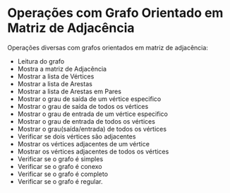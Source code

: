 # Operações com Grafo Orientado em Matriz de Adjacência
Operações diversas com grafos orientados em matriz de adjacência:<br>
- Leitura do grafo<br>
- Mostra a matriz de Adjacência<br>
- Mostrar a lista de Vértices<br>
- Mostrar a lista de Arestas<br>
- Mostrar a lista de Arestas em Pares<br>
- Mostrar o grau de saída de um vértice especifico<br>
- Mostrar o grau de saída de todos os vértices<br>
- Mostrar o grau de entrada de um vértice especifico<br>
- Mostrar o grau de entrada de todos os vértices<br>
- Mostrar o grau(saída/entrada) de todos os vértices<br>
- Verificar se dois vértices são adjacentes<br>
- Mostrar os vértices adjacentes de um vértice<br>
- Mostrar os vértices adjacentes de todos os vértices<br>
- Verificar se o grafo é simples<br>
- Verificar se o grafo é conexo<br>
- Verificar se o grafo é completo<br>
- Verificar se o grafo é regular.
